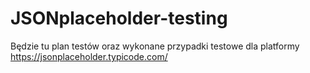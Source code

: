 # JSONplaceholder-testing

Będzie tu plan testów oraz wykonane przypadki testowe dla platformy https://jsonplaceholder.typicode.com/

